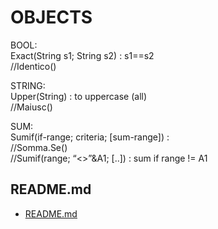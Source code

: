 # OBJECTS

BOOL:  
Exact(String s1; String s2) : s1==s2  
	//Identico()  

STRING:  
Upper(String) : to uppercase (all)  
	//Maiusc()  

SUM:  
Sumif(if-range; criteria; [sum-range]) :   
	//Somma.Se()  
	//Sumif(range; “<>”&A1; [..]) : sum if range != A1  

## README.md  
*	[README.md](./README.md)  

